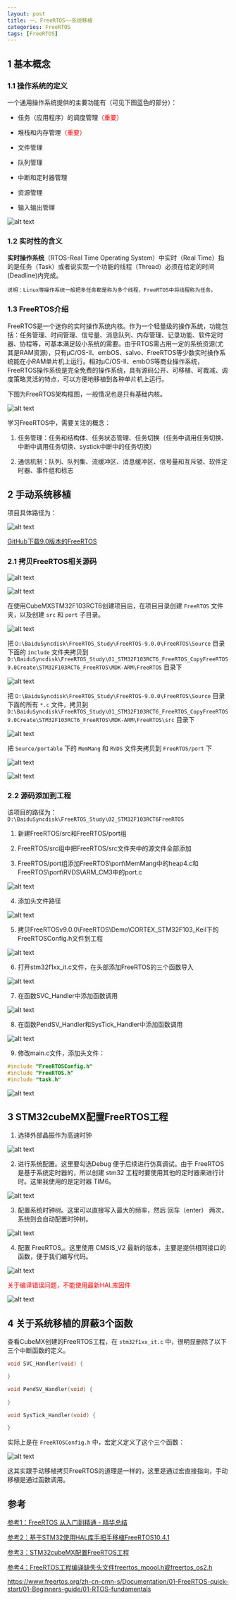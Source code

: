 ```yaml
---
layout: post
title: 一、FreeRTOS——系统移植
categories: FreeRTOS
tags: [FreeRTOS]
---
```


## 1 基本概念

### 1.1 操作系统的定义

一个通用操作系统提供的主要功能有（可见下图蓝色的部分）：

- 任务（应用程序）的调度管理<font color="red">（重要）</font>

- 堆栈和内存管理<font color="red">（重要）</font>

- 文件管理

- 队列管理

- 中断和定时器管理

- 资源管理

- 输入输出管理

![alt text](/assets/ST/01_FreeRTOS/image/image.png)


### 1.2 实时性的含义

**实时操作系统**（RTOS-Real Time Operating System）中实时（Real Time）指的是任务（Task）或者说实现一个功能的线程（Thread）必须在给定的时间(Deadline)内完成。

`说明：Linux等操作系统一般把多任务都是称为多个线程，FreeRTOS中将线程称为任务。`

### 1.3 FreeRTOS介绍

FreeRTOS是一个迷你的实时操作系统内核。作为一个轻量级的操作系统，功能包括：任务管理、时间管理、信号量、消息队列、内存管理、记录功能、软件定时器、协程等，可基本满足较小系统的需要。由于RTOS需占用一定的系统资源(尤其是RAM资源)，只有μC/OS-II、embOS、salvo、FreeRTOS等少数实时操作系统能在小RAM单片机上运行。相对μC/OS-II、embOS等商业操作系统，FreeRTOS操作系统是完全免费的操作系统，具有源码公开、可移植、可裁减、调度策略灵活的特点，可以方便地移植到各种单片机上运行。

下图为FreeRTOS架构框图，一般情况也是只有基础内核。

![alt text](/assets/ST/01_FreeRTOS/image/image-1.png)

学习FreeRTOS中，需要关注的概念：

1. 任务管理：任务和结构体、任务状态管理、任务切换（任务中调用任务切换、中断中调用任务切换、systick中断中的任务切换）

2. 通信机制：队列、队列集、流缓冲区、消息缓冲区、信号量和互斥锁、软件定时器、事件组和标志

## 2 手动系统移植

项目具体路径为：

![alt text](/assets/ST/01_FreeRTOS/image/image-2.png)

[GitHub下载9.0版本的FreeRTOS](https://github.com/FreeRTOS/FreeRTOS/archive/refs/tags/V9.0.0.tar.gz)

### 2.1 拷贝FreeRTOS相关源码

![alt text](/assets/ST/01_FreeRTOS/image/image-3.png)

![alt text](/assets/ST/01_FreeRTOS/image/image-4.png)

在使用CubeMXSTM32F103RCT6创建项目后，在项目目录创建 `FreeRTOS` 文件夹，以及创建 `src` 和 `port` 子目录。

![alt text](/assets/ST/01_FreeRTOS/image/image-5.png)

把 `D:\BaiduSyncdisk\FreeRTOS_Study\FreeRTOS-9.0.0\FreeRTOS\Source` 目录下面的 `include` 文件夹拷贝到 `D:\BaiduSyncdisk\FreeRTOS_Study\01_STM32F103RCT6_FreeRTOS_CopyFreeRTOS9.0Create\STM32F103RCT6_FreeRTOS\MDK-ARM\FreeRTOS` 目录下

![alt text](/assets/ST/01_FreeRTOS/image/image-7.png)

把 `D:\BaiduSyncdisk\FreeRTOS_Study\FreeRTOS-9.0.0\FreeRTOS\Source` 目录下面的所有 `*.c` 文件，拷贝到 `D:\BaiduSyncdisk\FreeRTOS_Study\01_STM32F103RCT6_FreeRTOS_CopyFreeRTOS9.0Create\STM32F103RCT6_FreeRTOS\MDK-ARM\FreeRTOS\src` 目录下 

![alt text](/assets/ST/01_FreeRTOS/image/image-6.png)

把 `Source/portable` 下的 `MemMang` 和 `RVDS` 文件夹拷贝到 `FreeRTOS/port` 下

![alt text](/assets/ST/01_FreeRTOS/image/image-8.png)

![alt text](/assets/ST/01_FreeRTOS/image/image-10.png)

### 2.2 源码添加到工程

该项目的路径为：`D:\BaiduSyncdisk\FreeRTOS_Study\02_STM32F103RCT6FreeRTOS`

1. 新建FreeRTOS/src和FreeRTOS/port组

2. FreeRTOS/src组中把FreeRTOS/src文件夹中的源文件全部添加

3. FreeRTOS/port组添加FreeRTOS\port\MemMang中的heap4.c和FreeRTOS\port\RVDS\ARM_CM3中的port.c

![alt text](/assets/ST/01_FreeRTOS/image/image-9.png)

4. 添加头文件路径

![alt text](/assets/ST/01_FreeRTOS/image/image-11.png)

5. 拷贝FreeRTOSv9.0.0\FreeRTOS\Demo\CORTEX_STM32F103_Keil下的FreeRTOSConfig.h文件到工程

![alt text](/assets/ST/01_FreeRTOS/image/image-12.png)

6. 打开stm32f1xx_it.c文件，在头部添加FreeRTOS的三个函数导入

![alt text](/assets/ST/01_FreeRTOS/image/image-13.png)

7. 在函数SVC_Handler中添加函数调用

![alt text](/assets/ST/01_FreeRTOS/image/image-14.png)

8. 在函数PendSV_Handler和SysTick_Handler中添加函数调用

![alt text](/assets/ST/01_FreeRTOS/image/image-15.png)

9. 修改main.c文件，添加头文件：

```c
#include "FreeRTOSConfig.h"
#include "FreeRTOS.h"
#include "task.h"
```

![alt text](/assets/ST/01_FreeRTOS/image/image-16.png)

## 3 STM32cubeMX配置FreeRTOS工程

1. 选择外部晶振作为高速时钟

![alt text](/assets/ST/01_FreeRTOS/image/image-17.png)

2. 进行系统配置。这里要勾选Debug 便于后续进行仿真调试。由于 FreeRTOS 是基于系统定时器的，所以创建 stm32 工程时要使用其他的定时器来进行计时。这里我使用的是定时器 TIM6。

![alt text](/assets/ST/01_FreeRTOS/image/image-18.png)

3. 配置系统时钟树。这里可以直接写入最大的频率，然后 回车（enter） 两次，系统则会自动配置时钟树。

![alt text](/assets/ST/01_FreeRTOS/image/image-19.png)

4. 配置 FreeRTOS,。这里使用 CMSIS_V2 最新的版本，主要是提供相同接口的函数，便于我们编写代码。

![alt text](/assets/ST/01_FreeRTOS/image/image-20.png)

<font color="red">关于编译错误问题，不能使用最新HAL库固件</font>

![alt text](/assets/ST/01_FreeRTOS/image/image-21.png)

## 4 关于系统移植的屏蔽3个函数

查看CubeMX创建的FreeRTOS工程，在 `stm32f1xx_it.c` 中，很明显删除了以下三个中断函数的定义。

```c
void SVC_Handler(void) {

}

void PendSV_Handler(void) {
  
}

void SysTick_Handler(void) {

}

```

实际上是在 `FreeRTOSConfig.h` 中，宏定义定义了这个三个函数：

![alt text](/assets/ST/01_FreeRTOS/image/image-22.png)

这其实跟手动移植拷贝FreeRTOS的道理是一样的，这里是通过宏直接指向，手动移植是通过函数调用。


## 参考

[参考1：FreeRTOS 从入门到精通 - 精华总结](https://zhuanlan.zhihu.com/p/443458699)

[参考2：基于STM32使用HAL库手把手移植FreeRTOS10.4.1](https://blog.csdn.net/m0_46577050/article/details/120919968)

[参考3：STM32cubeMX配置FreeRTOS工程](https://blog.csdn.net/wuyiyu_/article/details/136135869)

[参考4：FreeRTOS工程编译缺失头文件freertos_mpool.h或freertos_os2.h](https://blog.csdn.net/qq_36955622/article/details/143448573)

https://www.freertos.org/zh-cn-cmn-s/Documentation/01-FreeRTOS-quick-start/01-Beginners-guide/01-RTOS-fundamentals


